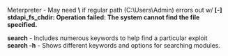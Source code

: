 


Meterpreter - May need **\\** if regular path (C\:\Users\Admin) errors out w/ **\[-\] stdapi_fs_chdir: Operation failed: The system cannot find the file specified.**  
  

**search** - Includes numerous keywords to help find a particular exploit  
**search -h** - Shows different keywords and options for searching modules.